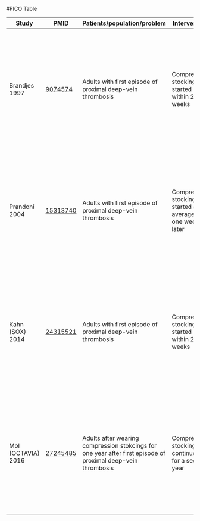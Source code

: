 #PICO Table

Study        | PMID                                    |Patients/population/problem|Intervention|Comparison|Outcome|
------------ | ----------------------------------------|---------------------------|------------|----------|-------|
| Brandjes<br/>1997      |[9074574](http://pubmed.gov/9074574)  |Adults with first episode of proximal deep-vein thrombosis|Compression stockings started within 2-3 weeks |No stockings|Mild to moderate post-phlebitic syndrome (Villata scale) assessed by blinded examinders (patients told not to wear stockings to the evaluation)|
| Prandoni<br/>2004      |[15313740](http://pubmed.gov/15313740)|Adults with first episode of proximal deep-vein thrombosis|Compression stockings started an average of one week later |No stockings|Mild to moderate post-phlebitic syndrome (Villata scale) assessed by blinded examinders (patients told not to wear stockings to the evaluation)|
| Kahn (SOX)<br/>2014    |[24315521](http://pubmed.gov/24315521)|Adults with first episode of proximal deep-vein thrombosis|Compression stockings started within 2 weeks |Sstockings with less than 5 mm Hg compression at the ankle|Mild to moderate post-phlebitic syndrome (Villata scale) assessed by blinded examinders (patients told not to wear stockings to the evaluation)|
| Mol (OCTAVIA)<br/>2016    |[27245485](http://pubmed.gov/27245485)|Adults after wearing compression stokcings for one year after first episode of proximal deep-vein thrombosis|Compression stockings continued for a second year |No stockings|Mild to moderate post-phlebitic syndrome (Villata scale) assessed by blinded examinders (patients told not to wear stockings to the evaluation)|
